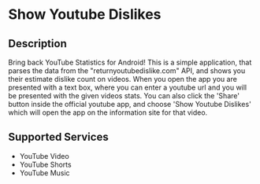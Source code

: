 # Show Youtube Dislikes

## Description
Bring back YouTube Statistics for Android!
This is a simple application, that parses the data from the "returnyoutubedislike.com" API, and shows you their estimate dislike count on videos.
When you open the app you are presented with a text box, where you can enter a youtube url and you will be presented with the given videos stats.
You can also click the 'Share' button inside the official youtube app, and choose 'Show Youtube Dislikes' which will open the app on the information site for that video.

## Supported Services
- YouTube Video
- YouTube Shorts
- YouTube Music